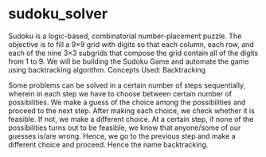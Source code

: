 # sudoku_solver
Sudoku is a logic-based, combinatorial number-placement puzzle. The objective is to fill a 9×9 grid with digits so that each column, each row, and each of the nine 3×3 subgrids that compose the grid contain all of the digits from 1 to 9.  We will be building the Sudoku Game and automate the game using backtracking algorithm. 
Concepts Used:
                 Backtracking

Some problems can be solved in a certain number of steps sequentially, wherein in each step we have to choose between certain number of possibilities. We make a guess of the choice among the possibilities and proceed to the next step. After making each choice, we check whether it is feasible. If not, we make a different choice. At a certain step, if none of the possibilities turns out to be feasible, we know that anyone/some of our guesses is/are wrong. Hence, we go to the previous step and make a different choice and proceed. Hence the name backtracking.
    
